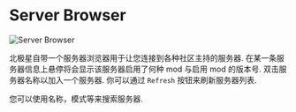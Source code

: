 # Server Browser

![Server Browser](https://raw.githubusercontent.com/R2Northstar/NorthstarWiki/main/docs/images/serverbrowser.png)

北极星自带一个服务器浏览器用于让您连接到各种社区主持的服务器. 在某一条服务器信息上悬停将会显示该服务器启用了何种 mod 与启用 mod 的版本号. 双击服务器名称以加入一个服务器. 你可以通过 `Refresh` 按钮来刷新服务器列表.

您可以使用名称，模式等来搜索服务器.
